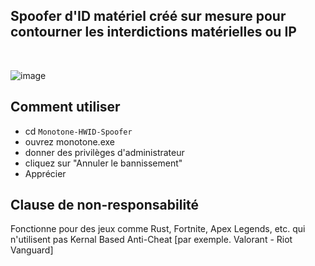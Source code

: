 ## Spoofer d'ID matériel créé sur mesure pour contourner les interdictions matérielles ou IP
<br>

![image](https://github.com/user-attachments/assets/17c22e34-5995-42ae-a6ce-c23124c6dc94)



## Comment utiliser

* cd `Monotone-HWID-Spoofer`
* ouvrez monotone.exe
* donner des privilèges d'administrateur
* cliquez sur "Annuler le bannissement"
* Apprécier

## Clause de non-responsabilité
Fonctionne pour des jeux comme Rust, Fortnite, Apex Legends, etc. qui n'utilisent pas Kernal Based Anti-Cheat [par exemple. Valorant - Riot Vanguard]
